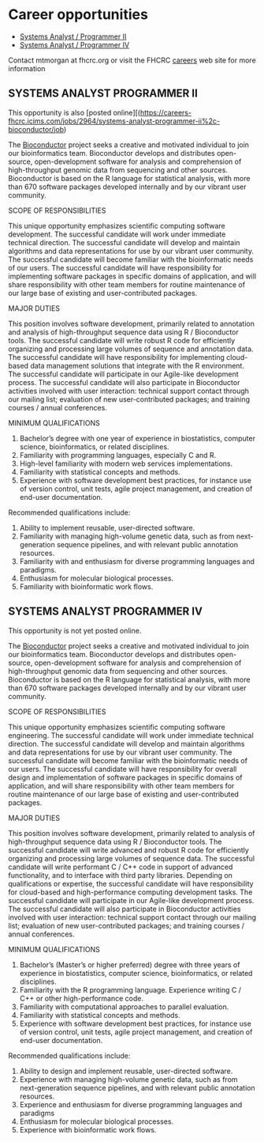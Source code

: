 # Career opportunities

* [Systems Analyst / Programmer II](#SAPII)  
* [Systems Analyst / Programmer IV](#SAPIV)

Contact mtmorgan at fhcrc.org or visit the FHCRC [careers][] web site
for more information

<h2 id="SAPII" />SYSTEMS ANALYST PROGRAMMER  II</h2>

This opportunity is also
[posted online][(https://careers-fhcrc.icims.com/jobs/2964/systems-analyst-programmer-ii%2c-bioconductor/job)

The [Bioconductor](/) project seeks a creative
and motivated individual to join our bioinformatics team. Bioconductor
develops and distributes open-source, open-development software for
analysis and comprehension of high-throughput genomic data from
sequencing and other sources. Bioconductor is based on the R language
for statistical analysis, with more than 670 software packages
developed internally and by our vibrant user community.

SCOPE OF RESPONSIBILITIES

This unique opportunity emphasizes scientific computing software
development. The successful candidate will work under immediate
technical direction. The successful candidate will develop and
maintain algorithms and data representations for use by our vibrant
user community. The successful candidate will become familiar with the
bioinformatic needs of our users. The successful candidate will have
responsibility for implementing software packages in specific domains
of application, and will share responsibility with other team members
for routine maintenance of our large base of existing and
user-contributed packages.

MAJOR DUTIES

This position involves software development, primarily related to
annotation and analysis of high-throughput sequence data using R /
Bioconductor tools. The successful candidate will write robust R code
for efficiently organizing and processing large volumes of sequence
and annotation data. The successful candidate will have responsibility
for implementing cloud-based data management solutions that integrate
with the R environment. The successful candidate will participate in
our Agile-like development process. The successful candidate will also
participate in Bioconductor activities involved with user interaction:
technical support contact through our mailing list; evaluation of new
user-contributed packages; and training courses / annual conferences.

MINIMUM QUALIFICATIONS

1. Bachelor’s degree with one year of experience in biostatistics,
   computer science, bioinformatics, or related disciplines.
2. Familiarity with programming languages, especially C and R.
3. High-level familiarity with modern web services implementations.
4. Familiarity with statistical concepts and methods.
5. Experience with software development best practices, for instance
   use of version control, unit tests, agile project management, and
   creation of end-user documentation.

Recommended qualifications include:

1. Ability to implement reusable, user-directed software.
2. Familiarity with managing high-volume genetic data, such as from
   next-generation sequence pipelines, and with relevant public
   annotation resources.
3. Familiarity with and enthusiasm for diverse programming languages
   and paradigms.
4. Enthusiasm for molecular biological processes.
5. Familiarity with bioinformatic work flows.

<h2 id="SAPIV">SYSTEMS ANALYST PROGRAMMER  IV</h2>

This opportunity is not yet posted online.

The [Bioconductor] project seeks a creative and motivated individual
to join our bioinformatics team. Bioconductor develops and distributes
open-source, open-development software for analysis and comprehension
of high-throughput genomic data from sequencing and other
sources. Bioconductor is based on the R language for statistical
analysis, with more than 670 software packages developed internally
and by our vibrant user community.

SCOPE OF RESPONSIBILITIES

This unique opportunity emphasizes scientific computing software
engineering. The successful candidate will work under immediate
technical direction. The successful candidate will develop and
maintain algorithms and data representations for use by our vibrant
user community. The successful candidate will become familiar with the
bioinformatic needs of our users. The successful candidate will have
responsibility for overall design and implementation of software
packages in specific domains of application, and will share
responsibility with other team members for routine maintenance of our
large base of existing and user-contributed packages.

MAJOR DUTIES

This position involves software development, primarily related to
analysis of high-throughput sequence data using R / Bioconductor
tools. The successful candidate will write advanced and robust R code
for efficiently organizing and processing large volumes of sequence
data. The successful candidate will write performant C / C++ code in
support of advanced functionality, and to interface with third party
libraries. Depending on qualifications or expertise, the successful
candidate will have responsibility for cloud-based and
high-performance computing development tasks. The successful candidate
will participate in our Agile-like development process. The successful
candidate will also participate in Bioconductor activities involved
with user interaction: technical support contact through our mailing
list; evaluation of new user-contributed packages; and training
courses / annual conferences.

MINIMUM QUALIFICATIONS

1. Bachelor’s (Master’s or higher preferred) degree with three years
   of experience in biostatistics, computer science, bioinformatics,
   or related disciplines.
2. Familiarity with the R programming language. Experience writing C /
   C++ or other high-performance code.
3. Familiarity with computational approaches to parallel evaluation.
4. Familiarity with statistical concepts and methods.
5. Experience with software development best practices, for instance
   use of version control, unit tests, agile project management, and
   creation of end-user documentation.

Recommended qualifications include:

1. Ability to design and implement reusable, user-directed software.
2. Experience with managing high-volume genetic data, such as from
   next-generation sequence pipelines, and with relevant public
   annotation resources.
3. Experience and enthusiasm for diverse programming languages and
   paradigms
4. Enthusiasm for molecular biological processes.
5. Experience with bioinformatic work flows.

[careers]: https://careers-fhcrc.icims.com
[Bioconductor]: http://bioconductor.org
